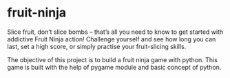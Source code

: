 # fruit-ninja
Slice fruit, don’t slice bombs – that’s all you need to know to get started with addictive Fruit Ninja action! Challenge yourself and see how long you can last, set a high score, or simply practise your fruit-slicing skills.

The objective of this project is to build a fruit ninja game with python. This game is built with the help of pygame module and basic concept of python.
